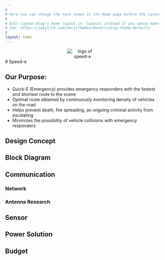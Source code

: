 ```yaml
---
#
# Here you can change the text shown in the Home page before the Latest Posts section.
#
# Edit cayman-blog's home layout in _layouts instead if you wanna make some changes
# See: https://jekyllrb.com/docs/themes/#overriding-theme-defaults
#
layout: home
---
```

<center><img src="https://raw.githubusercontent.com/Goodfellas15/Goodfellas15.github.io/master/speed-e%20logo.jpg" alt="logo of speed-e" style="max-width:20%;"/></center>
# Speed-e 

## Our Purpose:

* Quick-E (Emergency) provides emergency responders with the fastest and shortest route to the scene
* Optimal route obtained by continuously monitoring density of vehicles on the road
* Helps prevent death, fire spreading, an ongoing criminal activity from escalating
* Minimizes the possibility of vehicle collisions with emergency responders

## Design Concept

## Block Diagram

## Communication
### Network
### Antenna Research

## Sensor

## Power Solution

## Budget
